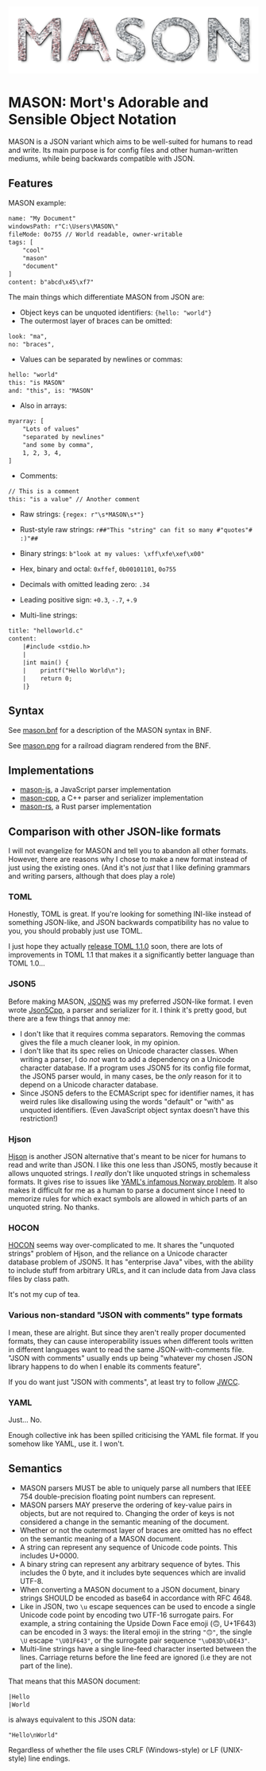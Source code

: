 ![MASON Logo](./mason-logo.png)

# MASON: Mort's Adorable and Sensible Object Notation

MASON is a JSON variant which aims to be well-suited for humans to read and write.
Its main purpose is for config files and other human-written mediums,
while being backwards compatible with JSON.

## Features

MASON example:

```
name: "My Document"
windowsPath: r"C:\Users\MASON\"
fileMode: 0o755 // World readable, owner-writable
tags: [
    "cool"
    "mason"
    "document"
]
content: b"abcd\x45\xf7"
```

The main things which differentiate MASON from JSON are:

* Object keys can be unquoted identifiers: `{hello: "world"}`
* The outermost layer of braces can be omitted:

```
look: "ma",
no: "braces",
```

* Values can be separated by newlines or commas:

```
hello: "world"
this: "is MASON"
and: "this", is: "MASON"
```

* Also in arrays:

```
myarray: [
    "Lots of values"
    "separated by newlines"
    "and some by comma",
    1, 2, 3, 4,
]
```

* Comments:

```
// This is a comment
this: "is a value" // Another comment
```

* Raw strings: `{regex: r"\s*MASON\s*"}`
* Rust-style raw strings: `r##"This "string" can fit so many #"quotes"# :)"##`
* Binary strings: `b"look at my values: \xff\xfe\xef\x00"`
* Hex, binary and octal: `0xffef`, `0b00101101`, `0o755`
* Decimals with omitted leading zero: `.34`
* Leading positive sign: `+0.3`, `-.7`, `+.9`

* Multi-line strings:

```
title: "helloworld.c"
content:
    |#include <stdio.h>
    |
    |int main() {
    |    printf("Hello World\n");
    |    return 0;
    |}
```

## Syntax

See [mason.bnf](./mason.bnf) for a description of the MASON syntax in BNF.

See [mason.png](./mason.png) for a railroad diagram rendered from the BNF.

## Implementations

* [mason-js](https://github.com/mortie/mason-js),
  a JavaScript parser implementation
* [mason-cpp](https://github.com/mortie/mason-cpp),
  a C++ parser and serializer implementation
* [mason-rs](https://github.com/Emilinya/mason-rs/),
  a Rust parser implementation

## Comparison with other JSON-like formats

I will not evangelize for MASON and tell you to abandon all other formats.
However, there are reasons why I chose to make a new format instead of
just using the existing ones.
(And it's not *just* that I like defining grammars and writing parsers,
although that does play a role)

### TOML

Honestly, TOML is great.
If you're looking for something INI-like instead of something JSON-like,
and JSON backwards compatibility has no value to you,
you should probably just use TOML.

I just hope they actually
[release TOML 1.1.0](https://github.com/toml-lang/toml/issues/928) soon,
there are lots of improvements in TOML 1.1 that makes it
a significantly better language than TOML 1.0...

### JSON5

Before making MASON, [JSON5](https://json5.org/) was my preferred JSON-like format.
I even wrote [Json5Cpp](https://github.com/mortie/json5cpp),
a parser and serializer for it.
I think it's pretty good, but there are a few things that annoy me:

* I don't like that it requires comma separators.
  Removing the commas gives the file a much cleaner look, in my opinion.
* I don't like that its spec relies on Unicode character classes.
  When writing a parser, I do *not* want to add a dependency on a
  Unicode character database.
  If a program uses JSON5 for its config file format,
  the JSON5 parser would, in many cases, be the *only* reason for it to depend
  on a Unicode character database.
* Since JSON5 defers to the ECMAScript spec for identifier names,
  it has weird rules like disallowing using the words "default" or "with" as
  unquoted identifiers.
  (Even JavaScript object syntax doesn't have this restriction!)

### Hjson

[Hjson](https://hjson.github.io/) is another JSON alternative that's meant to
be nicer for humans to read and write than JSON.
I like this one less than JSON5,
mostly because it allows unquoted strings.
I *really* don't like unquoted strings in schemaless formats.
It gives rise to issues like
[YAML's infamous Norway problem](https://www.bram.us/2022/01/11/yaml-the-norway-problem/).
It also makes it difficult for me as a human to parse a document since I need
to memorize rules for which exact symbols are allowed in which parts of
an unquoted string.
No thanks.

### HOCON

[HOCON](https://github.com/lightbend/config/blob/main/HOCON.md)
seems way over-complicated to me.
It shares the "unquoted strings" problem of Hjson,
and the reliance on a Unicode character database problem of JSON5.
It has "enterprise Java" vibes, with the ability to include stuff
from arbitrary URLs, and it can include data from Java class files by class path.

It's not my cup of tea.

### Various non-standard "JSON with comments" type formats

I mean, these are alright.
But since they aren't really proper documented formats,
they can cause interoperability issues when different tools
written in different languages want to read the same JSON-with-comments file.
"JSON with comments" usually ends up being "whatever my chosen JSON library
happens to do when I enable its comments feature".

If you do want just "JSON with comments",
at least try to follow
[JWCC](https://nigeltao.github.io/blog/2021/json-with-commas-comments.html).

### YAML

Just... No.

Enough collective ink has been spilled criticising the YAML file format.
If you somehow like YAML, use it. I won't.

## Semantics

* MASON parsers MUST be able to uniquely parse all numbers that IEEE 754
  double-precision floating point numbers can represent.
* MASON parsers MAY preserve the ordering of key-value pairs in objects,
  but are not required to.
  Changing the order of keys is not considered a change
  in the semantic meaning of the document.
* Whether or not the outermost layer of braces are omitted has no effect
  on the semantic meaning of a MASON document.
* A string can represent any sequence of Unicode code points.
  This includes U+0000.
* A binary string can represent any arbitrary sequence of bytes.
  This includes the 0 byte, and it includes byte sequences which are invalid UTF-8.
* When converting a MASON document to a JSON document,
  binary strings SHOULD be encoded as base64 in accordance with RFC 4648.
* Like in JSON, two `\u` escape sequences can be used to encode a single
  Unicode code point by encoding two UTF-16 surrogate pairs.
  For example, a string containing the Upside Down Face emoji (🙃, U+1F643)
  can be encoded in 3 ways: the literal emoji in the string `"🙃"`,
  the single `\U` escape `"\U01F643"`,
  or the surrogate pair sequence `"\uD83D\uDE43"`.
* Multi-line strings have a single line-feed character inserted between the lines.
  Carriage returns before the line feed are ignored (i.e they are not part of the line).

That means that this MASON document:

```
|Hello
|World
```

is always equivalent to this JSON data:

```
"Hello\nWorld"
```

Regardless of whether the file uses CRLF (Windows-style) or LF (UNIX-style)
line endings.
